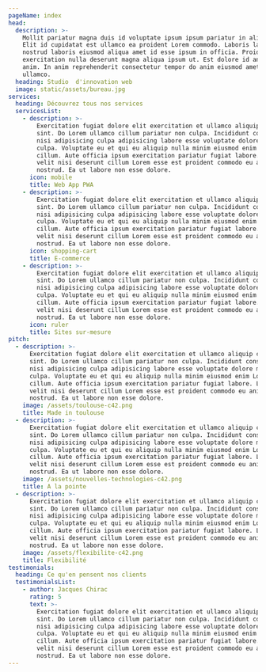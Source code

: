 ```yaml
---
pageName: index
head:
  description: >-
    Mollit pariatur magna duis id voluptate ipsum ipsum pariatur in aliquip.
    Elit id cupidatat est ullamco ea proident Lorem commodo. Laboris labore
    nostrud laboris eiusmod aliqua amet id esse ipsum in officia. Proident
    exercitation nulla deserunt magna aliqua ipsum ut. Est dolore id anim velit
    anim. In anim reprehenderit consectetur tempor do anim eiusmod amet velit
    ullamco.
  heading: Studio  d'innovation web
  image: static/assets/bureau.jpg
services:
  heading: Découvrez tous nos services
  servicesList:
    - description: >-
        Exercitation fugiat dolore elit exercitation et ullamco aliquip culpa
        sint. Do Lorem ullamco cillum pariatur non culpa. Incididunt consequat
        nisi adipisicing culpa adipisicing labore esse voluptate dolore minim
        culpa. Voluptate eu et qui eu aliquip nulla minim eiusmod enim Lorem est
        cillum. Aute officia ipsum exercitation pariatur fugiat labore. Labore
        velit nisi deserunt cillum Lorem esse est proident commodo eu anim irure
        nostrud. Ea ut labore non esse dolore.
      icon: mobile
      title: Web App PWA
    - description: >-
        Exercitation fugiat dolore elit exercitation et ullamco aliquip culpa
        sint. Do Lorem ullamco cillum pariatur non culpa. Incididunt consequat
        nisi adipisicing culpa adipisicing labore esse voluptate dolore minim
        culpa. Voluptate eu et qui eu aliquip nulla minim eiusmod enim Lorem est
        cillum. Aute officia ipsum exercitation pariatur fugiat labore. Labore
        velit nisi deserunt cillum Lorem esse est proident commodo eu anim irure
        nostrud. Ea ut labore non esse dolore.
      icon: shopping-cart
      title: E-commerce
    - description: >-
        Exercitation fugiat dolore elit exercitation et ullamco aliquip culpa
        sint. Do Lorem ullamco cillum pariatur non culpa. Incididunt consequat
        nisi adipisicing culpa adipisicing labore esse voluptate dolore minim
        culpa. Voluptate eu et qui eu aliquip nulla minim eiusmod enim Lorem est
        cillum. Aute officia ipsum exercitation pariatur fugiat labore. Labore
        velit nisi deserunt cillum Lorem esse est proident commodo eu anim irure
        nostrud. Ea ut labore non esse dolore.
      icon: ruler
      title: Sites sur-mesure
pitch:
  - description: >-
      Exercitation fugiat dolore elit exercitation et ullamco aliquip culpa
      sint. Do Lorem ullamco cillum pariatur non culpa. Incididunt consequat
      nisi adipisicing culpa adipisicing labore esse voluptate dolore minim
      culpa. Voluptate eu et qui eu aliquip nulla minim eiusmod enim Lorem est
      cillum. Aute officia ipsum exercitation pariatur fugiat labore. Labore
      velit nisi deserunt cillum Lorem esse est proident commodo eu anim irure
      nostrud. Ea ut labore non esse dolore.
    image: /assets/toulouse-c42.png
    title: Made in toulouse
  - description: >-
      Exercitation fugiat dolore elit exercitation et ullamco aliquip culpa
      sint. Do Lorem ullamco cillum pariatur non culpa. Incididunt consequat
      nisi adipisicing culpa adipisicing labore esse voluptate dolore minim
      culpa. Voluptate eu et qui eu aliquip nulla minim eiusmod enim Lorem est
      cillum. Aute officia ipsum exercitation pariatur fugiat labore. Labore
      velit nisi deserunt cillum Lorem esse est proident commodo eu anim irure
      nostrud. Ea ut labore non esse dolore.
    image: /assets/nouvelles-technologies-c42.png
    title: A la pointe
  - description: >-
      Exercitation fugiat dolore elit exercitation et ullamco aliquip culpa
      sint. Do Lorem ullamco cillum pariatur non culpa. Incididunt consequat
      nisi adipisicing culpa adipisicing labore esse voluptate dolore minim
      culpa. Voluptate eu et qui eu aliquip nulla minim eiusmod enim Lorem est
      cillum. Aute officia ipsum exercitation pariatur fugiat labore. Labore
      velit nisi deserunt cillum Lorem esse est proident commodo eu anim irure
      nostrud. Ea ut labore non esse dolore.
    image: /assets/flexibilite-c42.png
    title: Flexibilité
testimonials:
  heading: Ce qu'en pensent nos clients
  testimonialsList:
    - author: Jacques Chirac
      rating: 5
      text: >-
        Exercitation fugiat dolore elit exercitation et ullamco aliquip culpa
        sint. Do Lorem ullamco cillum pariatur non culpa. Incididunt consequat
        nisi adipisicing culpa adipisicing labore esse voluptate dolore minim
        culpa. Voluptate eu et qui eu aliquip nulla minim eiusmod enim Lorem est
        cillum. Aute officia ipsum exercitation pariatur fugiat labore. Labore
        velit nisi deserunt cillum Lorem esse est proident commodo eu anim irure
        nostrud. Ea ut labore non esse dolore.
---
```


